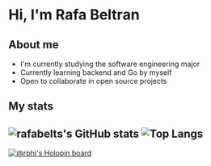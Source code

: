 # Hi, I'm Rafa Beltran
## About me
- I'm currently studying the software engineering major
- Currently learning backend and Go by myself
- Open to collaborate in open source projects
## My stats
![rafabelts's GitHub stats](https://github-readme-stats.vercel.app/api?username=rafabelts&show_icons=true&theme=tokyonight)
![Top Langs](https://github-readme-stats.vercel.app/api/top-langs/?username=anuraghazra&layout=compact&theme=tokyonight)
---
[![@rphi's Holopin board](https://holopin.io/api/user/board?user=rafabelts)](https://holopin.io/@rafabelts)
